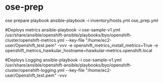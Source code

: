 # ose-prep
ose prepare playbook
ansible-playbook  -i inventory/hosts.yml ose_prep.yml

#Deploys  metrics 
ansible-playbook -i ose-sample-v1.yml  /usr/share/ansible/openshift-ansible/playbooks/byo/openshift-cluster/openshift-metrics.yml --key-file "/home/ec2-user/Openshift_test.pem" -vvv  -e openshift_metrics_install_metrics=True -e openshift_metrics_hawkular_hostname=hawkular-metrics.openshift.local


#Deploys Logging 
ansible-playbook -i ose-sample-v1.yml  /usr/share/ansible/openshift-ansible/playbooks/byo/openshift-cluster/openshift-logging.yml --key-file "/home/ec2-user/Openshift_test.pem" -vvv

